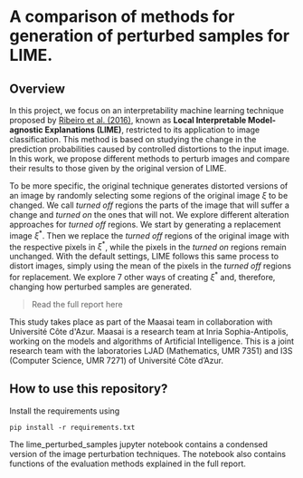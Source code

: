 # A comparison of methods for generation of perturbed samples for LIME.

## Overview

In this project, we focus on an interpretability machine learning technique proposed by  [Ribeiro et al. (2016)](https://dl.acm.org/doi/10.1145/2939672.2939778), known as **Local Interpretable Model-agnostic Explanations (LIME)**, restricted to its application to image classification.
This method is based on studying the change in the prediction probabilities caused by controlled distortions to the input image.
In this work, we propose different methods to perturb images and compare their results to those given by the original version of LIME.

To be more specific, the original technique generates distorted versions of an image by randomly selecting some regions of the original image $\xi$ to be changed.
We call *turned off* regions the parts of the image that will suffer a change and *turned on* the ones that will not.
We explore different alteration approaches for *turned off* regions.
We start by generating a replacement image $\xi^*$.
Then we replace the *turned off* regions of the original image with the respective pixels in $\xi^*$, while the pixels in the *turned on* regions remain unchanged.
With the default settings, LIME follows this same process to distort images, simply using the mean of the pixels in the *turned off* regions for replacement.
We explore 7 other ways of creating $\xi^*$ and, therefore, changing how perturbed samples are generated.

> Read the full report here

This study takes place as part of the Maasai team in collaboration with Université Côte d'Azur. 
Maasai is a research team at Inria Sophia-Antipolis, working on the models and algorithms of Artificial Intelligence. 
This is a joint research team with the laboratories LJAD (Mathematics, UMR 7351) and I3S (Computer Science, UMR 7271) of Université Côte d’Azur. 

## How to use this repository?

Install the requirements using 

``` pip install -r requirements.txt ```

The lime_perturbed_samples jupyter notebook contains a condensed version of the image perturbation techniques.
The notebook also contains functions of the evaluation methods explained in the full report.   

